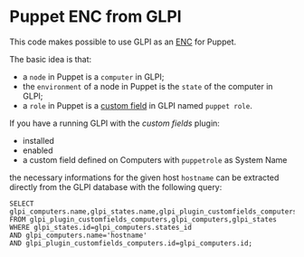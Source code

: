 # Puppet ENC from GLPI

This code makes possible to use GLPI as an [ENC](https://docs.puppetlabs.com/guides/external_nodes.html) for Puppet.

The basic idea is that:
 
 - a `node` in Puppet is a `computer` in GLPI;
 - the `environment` of a node in Puppet is the `state` of the computer in GLPI;
 - a `role` in Puppet is a [custom field](http://www.glpi-project.org/wiki/doku.php?id=en:plugins:customfields_use) in GLPI named `puppet role`.

If you have a running GLPI with the *custom fields* plugin:

 - installed
 - enabled
 - a custom field defined on Computers with `puppetrole` as System Name

the necessary informations for the given host `hostname` can be extracted directly from the GLPI database with the following query:

    SELECT glpi_computers.name,glpi_states.name,glpi_plugin_customfields_computers.puppetrole 
    FROM glpi_plugin_customfields_computers,glpi_computers,glpi_states
    WHERE glpi_states.id=glpi_computers.states_id
    AND glpi_computers.name='hostname'
    AND glpi_plugin_customfields_computers.id=glpi_computers.id;
